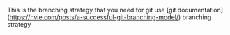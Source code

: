 This is the branching strategy that you need for git
 use [git documentation] (https://nvie.com/posts/a-successful-git-branching-model/) branching strategy
